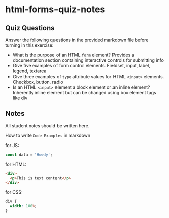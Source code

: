 # html-forms-quiz-notes

## Quiz Questions

Answer the following questions in the provided markdown file before turning in this exercise:

- What is the purpose of an HTML `form` element?
  Provides a documentation section containing interactive controls for submitting info
- Give five examples of form control elements.
  Fieldset, input, label, legend, textarea
- Give three examples of `type` attribute values for HTML `<input>` elements.
  Checkbox, button, radio
- Is an HTML `<input>` element a block element or an inline element?
  Inherently inline element but can be changed using box element tags like div

## Notes

All student notes should be written here.

How to write `Code Examples` in markdown

for JS:

```javascript
const data = 'Howdy';
```

for HTML:

```html
<div>
  <p>This is text content</p>
</div>
```

for CSS:

```css
div {
  width: 100%;
}
```
